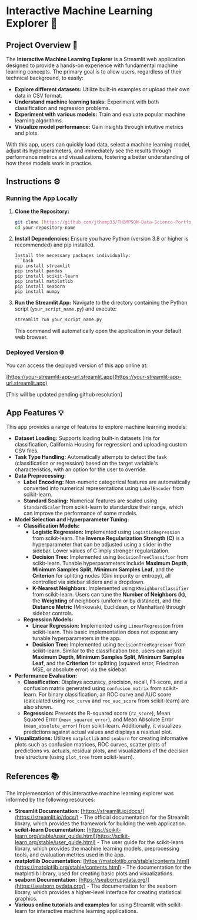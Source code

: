 # Interactive Machine Learning Explorer 🧠


## Project Overview 🎯

The **Interactive Machine Learning Explorer** is a Streamlit web application designed to provide a hands-on experience with fundamental machine learning concepts. The primary goal is to allow users, regardless of their technical background, to easily:

* **Explore different datasets:** Utilize built-in examples or upload their own data in CSV format.
* **Understand machine learning tasks:** Experiment with both classification and regression problems.
* **Experiment with various models:** Train and evaluate popular machine learning algorithms.
* **Visualize model performance:** Gain insights through intuitive metrics and plots.

With this app, users can quickly load data, select a machine learning model, adjust its hyperparameters, and immediately see the results through performance metrics and visualizations, fostering a better understanding of how these models work in practice.

## Instructions ⚙️

### Running the App Locally

1.  **Clone the Repository:**
    ```bash
    git clone [https://github.com/jthomp33/THOMPSON-Data-Science-Portfolio.git](https://github.com/jthomp33/THOMPSON-Data-Science-Portfolio.git)
    cd your-repository-name
    ```
  

2.  **Install Dependencies:**
    Ensure you have Python (version 3.8 or higher is recommended) and pip installed.
    ```
    Install the necessary packages individually:
    ```bash
    pip install streamlit
    pip install pandas
    pip install scikit-learn
    pip install matplotlib
    pip install seaborn
    pip install numpy
    ```
    

3.  **Run the Streamlit App:**
    Navigate to the directory containing the Python script (`your_script_name.py`) and execute:
    ```bash
    streamlit run your_script_name.py
    ```
    This command will automatically open the application in your default web browser.

### Deployed Version 🌐

You can access the deployed version of this app online at:

[https://your-streamlit-app-url.streamlit.app](https://your-streamlit-app-url.streamlit.app)

[This will be updated pending github resolution]

## App Features 💡

This app provides a range of features to explore machine learning models:

* **Dataset Loading:** Supports loading built-in datasets (Iris for classification, California Housing for regression) and uploading custom CSV files.
* **Task Type Handling:** Automatically attempts to detect the task (classification or regression) based on the target variable's characteristics, with an option for the user to override.
* **Data Preprocessing:**
    * **Label Encoding:** Non-numeric categorical features are automatically converted into numerical representations using `LabelEncoder` from scikit-learn.
    * **Standard Scaling:** Numerical features are scaled using `StandardScaler` from scikit-learn to standardize their range, which can improve the performance of some models.
* **Model Selection and Hyperparameter Tuning:**
    * **Classification Models:**
        * **Logistic Regression:** Implemented using `LogisticRegression` from scikit-learn. The **Inverse Regularization Strength (C)** is a hyperparameter that can be adjusted using a slider in the sidebar. Lower values of C imply stronger regularization.
        * **Decision Tree:** Implemented using `DecisionTreeClassifier` from scikit-learn. Tunable hyperparameters include **Maximum Depth**, **Minimum Samples Split**, **Minimum Samples Leaf**, and the **Criterion** for splitting nodes (Gini impurity or entropy), all controlled via sidebar sliders and a dropdown.
        * **K-Nearest Neighbors:** Implemented using `KNeighborsClassifier` from scikit-learn. Users can tune the **Number of Neighbors (k)**, the **Weighting** of neighbors (uniform or by distance), and the **Distance Metric** (Minkowski, Euclidean, or Manhattan) through sidebar controls.
    * **Regression Models:**
        * **Linear Regression:** Implemented using `LinearRegression` from scikit-learn. This basic implementation does not expose any tunable hyperparameters in the app.
        * **Decision Tree:** Implemented using `DecisionTreeRegressor` from scikit-learn. Similar to the classification tree, users can adjust **Maximum Depth**, **Minimum Samples Split**, **Minimum Samples Leaf**, and the **Criterion** for splitting (squared error, Friedman MSE, or absolute error) via the sidebar.
* **Performance Evaluation:**
    * **Classification:** Displays accuracy, precision, recall, F1-score, and a confusion matrix generated using `confusion_matrix` from scikit-learn. For binary classification, an ROC curve and AUC score (calculated using `roc_curve` and `roc_auc_score` from scikit-learn) are also shown.
    * **Regression:** Presents the R-squared score (`r2_score`), Mean Squared Error (`mean_squared_error`), and Mean Absolute Error (`mean_absolute_error`) from scikit-learn. Additionally, it visualizes predictions against actual values and displays a residual plot.
* **Visualizations:** Utilizes `matplotlib` and `seaborn` for creating informative plots such as confusion matrices, ROC curves, scatter plots of predictions vs. actuals, residual plots, and visualizations of the decision tree structure (using `plot_tree` from scikit-learn).

## References 📚

The implementation of this interactive machine learning explorer was informed by the following resources:

* **Streamlit Documentation:** [https://streamlit.io/docs/](https://streamlit.io/docs/) - The official documentation for the Streamlit library, which provides the framework for building the web application.
* **scikit-learn Documentation:** [https://scikit-learn.org/stable/user_guide.html](https://scikit-learn.org/stable/user_guide.html) - The user guide for the scikit-learn library, which provides the machine learning models, preprocessing tools, and evaluation metrics used in the app.
* **matplotlib Documentation:** [https://matplotlib.org/stable/contents.html](https://matplotlib.org/stable/contents.html) - The documentation for the matplotlib library, used for creating basic plots and visualizations.
* **seaborn Documentation:** [https://seaborn.pydata.org/](https://seaborn.pydata.org/) - The documentation for the seaborn library, which provides a higher-level interface for creating statistical graphics.
* **Various online tutorials and examples** for using Streamlit with scikit-learn for interactive machine learning applications.
